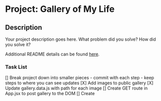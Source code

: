# Project: Gallery of My Life



## Description

Your project description goes here. What problem did you solve? How did you solve it?

Additional README details can be found [here](https://github.com/PrimeAcademy/readme-template/blob/master/README.md).

### Task List

[] Break project down into smaller pieces
    - commit with each step
    - keep steps to where you can see updates
[X] Add images to public gallery
    [X] Update gallery.data.js with path for each image
[] Create GET route in App.jsx to post gallery to the DOM
[] Create 
